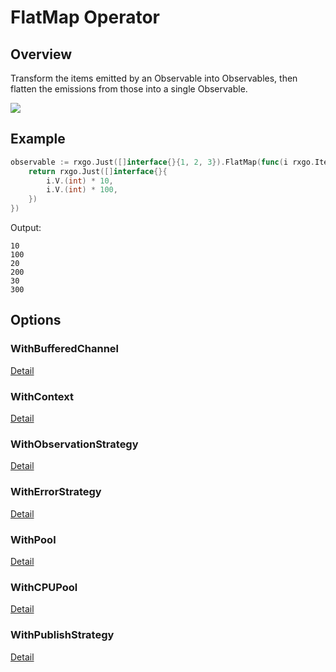 # FlatMap Operator

## Overview

Transform the items emitted by an Observable into Observables, then flatten the emissions from those into a single Observable.

![](http://reactivex.io/documentation/operators/images/flatMap.c.png)

## Example

```go
observable := rxgo.Just([]interface{}{1, 2, 3}).FlatMap(func(i rxgo.Item) rxgo.Observable {
	return rxgo.Just([]interface{}{
		i.V.(int) * 10,
		i.V.(int) * 100,
	})
})
```

Output:

```
10
100
20
200
30
300
```

## Options

### WithBufferedChannel

[Detail](options.md#withbufferedchannel)

### WithContext

[Detail](options.md#withcontext)

### WithObservationStrategy

[Detail](options.md#withobservationstrategy)

### WithErrorStrategy

[Detail](options.md#witherrorstrategy)

### WithPool

[Detail](options.md#withpool)

### WithCPUPool

[Detail](options.md#withcpupool)

### WithPublishStrategy

[Detail](options.md#withpublishstrategy)